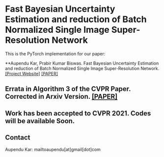 # Fast Bayesian Uncertainty Estimation and reduction of Batch Normalized Single Image Super-Resolution Network

This is the PyTorch implementation for our paper:

**Aupendu Kar, Prabir Kumar Biswas. Fast Bayesian Uncertainty Estimation and reduction of Batch Normalized Single Image Super-Resolution Network. [[Project Website]](https://aupendu.github.io/sr-uncertainty) [[PAPER]]()

## Errata in Algorithm 3 of the CVPR Paper. Corrected in Arxiv Version. [[PAPER]](https://arxiv.org/pdf/1903.09410.pdf)

## Work has been accepted to CVPR 2021. Codes will be available Soon.





## Contact
Aupendu Kar: mailtoaupendu[at]gmail[dot]com
